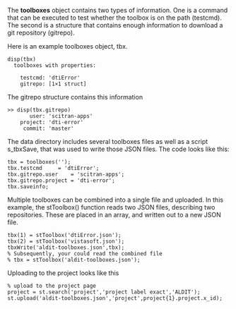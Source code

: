 The **toolboxes** object contains two types of information.  One is a command that can be executed to test whether the toolbox is on the path (testcmd).  The second is a structure that contains enough information to download a git repository (gitrepo). 

Here is an example toolboxes object, tbx.
```
disp(tbx)
  toolboxes with properties:

    testcmd: 'dtiError'
    gitrepo: [1×1 struct]
```
The gitrepo structure contains this information
```
>> disp(tbx.gitrepo)
       user: 'scitran-apps'
    project: 'dti-error'
     commit: 'master'
```
The data directory includes several toolboxes files as well as a script s_tbxSave, that was used to write those JSON files. The code looks like this:
```
tbx = toolboxes('');
tbx.testcmd     = 'dtiError';
tbx.gitrepo.user    = 'scitran-apps'; 
tbx.gitrepo.project = 'dti-error'; 
tbx.saveinfo;
```
Multiple toolboxes can be combined into a single file and uploaded. In this example, the stToolbox() function reads two JSON files, describing two repositories.  These are placed in an array, and written out to a new JSON file. 
```
tbx(1) = stToolbox('dtiError.json');
tbx(2) = stToolbox('vistasoft.json');
tbxWrite('aldit-toolboxes.json',tbx);
% Subsequently, your could read the combined file
% tbx = stToolbox('aldit-toolboxes.json');
```
Uploading to the project looks like this
```
% upload to the project page
project = st.search('project','project label exact','ALDIT');
st.upload('aldit-toolboxes.json','project',project{1}.project.x_id);
```

